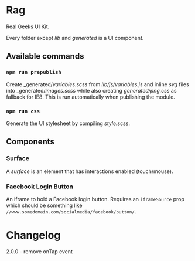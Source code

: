 # Rag

Real Geeks UI Kit.

Every folder except _lib_ and _generated_ is a UI component.

## Available commands

### `npm run prepublish`

Create _generated/_variables.scss_ from _lib/js/variables.js_ and inline _svg_
files into _generated/_images.scss_ while also creating _generated/png.css_ as
fallback for IE8. This is run automatically when publishing the module.

### `npm run css`

Generate the UI stylesheet by compiling _style.scss_.

## Components

### Surface

A _surface_ is an element that has interactions enabled (touch/mouse).

### Facebook Login Button

An iframe to hold a Facebook login button.  Requires an `iframeSource` prop
which should be something like
`//www.somedomain.com/socialmedia/facebook/button/`.


# Changelog

2.0.0 - remove onTap event 
